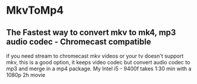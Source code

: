# MkvToMp4
The Fastest way to convert mkv to mk4, mp3 audio codec - Chromecast compatible
--------------------------------
if you need stream to chromecast mkv videos or your tv doesn't support mkv, this is a good option, it keeps video codec but
convert audio codec to mp3 and merge in a mp4 package.
My Intel i5 - 9400f takes 1:30 min with a  1080p 2h movie
